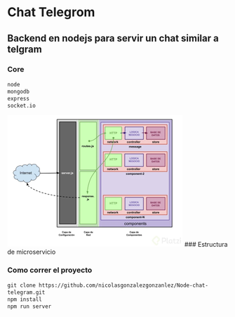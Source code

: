 # Chat Telegrom

## Backend en nodejs para servir un chat similar a telgram
### Core
```
node
mongodb
express
socket.io
```

<img src="https://github.com/nicolasgonzalezgonzanlez/Node-chat-telegram/blob/master/diagrama-825e902b-0966-40f0-8231-65b99f7206c1.webp" width="400" height="auto">
### Estructura de microservicio

### Como correr el proyecto

```
git clone https://github.com/nicolasgonzalezgonzanlez/Node-chat-telegram.git
npm install
npm run server
```
